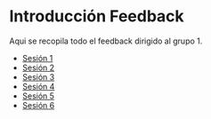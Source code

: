 # Introducción Feedback

Aqui se recopila todo el feedback dirigido al grupo 1.

- [Sesión 1](./sesion1.md)<br />
- [Sesión 2](./sesion2.md)<br />
- [Sesión 3](./sesion3.md)<br />
- [Sesión 4](./sesion4.md)<br />
- [Sesión 5](./sesion5.md)<br />
- [Sesión 6](./sesion6.md)<br />